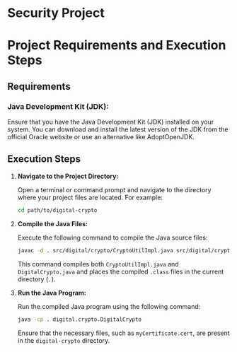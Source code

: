 # Security Project
# Project Requirements and Execution Steps

## Requirements

### Java Development Kit (JDK):

Ensure that you have the Java Development Kit (JDK) installed on your system. You can download and install the latest version of the JDK from the official Oracle website or use an alternative like AdoptOpenJDK.

## Execution Steps

1. **Navigate to the Project Directory:**

    Open a terminal or command prompt and navigate to the directory where your project files are located. For example:

    ```bash
    cd path/to/digital-crypto
    ```

2. **Compile the Java Files:**

    Execute the following command to compile the Java source files:

    ```bash
    javac -d . src/digital/crypto/CryptoUtilImpl.java src/digital/crypto/DigitalCrypto.java
    ```

    This command compiles both `CryptoUtilImpl.java` and `DigitalCrypto.java` and places the compiled `.class` files in the current directory (`.`).

3. **Run the Java Program:**

    Run the compiled Java program using the following command:

    ```bash
    java -cp . digital.crypto.DigitalCrypto
    ```

    Ensure that the necessary files, such as `myCertificate.cert`, are present in the `digital-crypto` directory.

